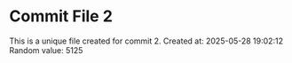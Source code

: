 # Commit File 2

This is a unique file created for commit 2.
Created at: 2025-05-28 19:02:12
Random value: 5125
